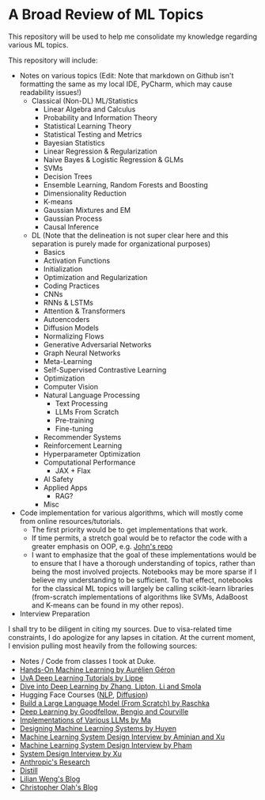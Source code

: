 # A Broad Review of ML Topics
This repository will be used to help me consolidate my knowledge regarding various ML topics.

This repository will include: 
* Notes on various topics (Edit: Note that markdown on Github isn't formatting the same as my local IDE, PyCharm, which may cause readability issues!)
  * Classical (Non-DL) ML/Statistics
    * Linear Algebra and Calculus
    * Probability and Information Theory
    * Statistical Learning Theory
    * Statistical Testing and Metrics
    * Bayesian Statistics
    * Linear Regression & Regularization
    * Naive Bayes & Logistic Regression & GLMs
    * SVMs
    * Decision Trees
    * Ensemble Learning, Random Forests and Boosting
    * Dimensionality Reduction
    * K-means
    * Gaussian Mixtures and EM
    * Gaussian Process
    * Causal Inference
  * DL (Note that the delineation is not super clear here and this separation is purely made for organizational purposes)
    * Basics
    * Activation Functions
    * Initialization
    * Optimization and Regularization
    * Coding Practices
    * CNNs
    * RNNs & LSTMs
    * Attention & Transformers
    * Autoencoders
    * Diffusion Models
    * Normalizing Flows
    * Generative Adversarial Networks
    * Graph Neural Networks
    * Meta-Learning
    * Self-Supervised Contrastive Learning
    * Optimization
    * Computer Vision
    * Natural Language Processing
      * Text Processing
      * LLMs From Scratch
      * Pre-training
      * Fine-tuning
    * Recommender Systems
    * Reinforcement Learning
    * Hyperparameter Optimization
    * Computational Performance
      * JAX + Flax
    * AI Safety
    * Applied Apps
      * RAG?
    * Misc
* Code implementation for various algorithms, which will mostly come from online resources/tutorials. 
  * The first priority would be to get implementations that work.
  * If time permits, a stretch goal would be to refactor the code with a greater emphasis on OOP, e.g. [John's repo](https://github.com/johnma2006/candle/tree/main)
  * I want to emphasize that the goal of these implementations would be to ensure that I have a thorough understanding of topics, rather than being the most involved projects. Notebooks may be more sparse if I believe my understanding to be sufficient. To that effect, notebooks for the classical ML topics will largely be calling scikit-learn libraries (from-scratch implementations of algorithms like SVMs, AdaBoost and K-means can be found in my other repos). 
* Interview Preparation

I shall try to be diligent in citing my sources. Due to visa-related time constraints, I do apologize for any lapses in citation. At the current moment, I envision pulling most heavily from the following sources:
* Notes / Code from classes I took at Duke.
* [Hands-On Machine Learning by Aurélien Géron](https://www.amazon.com/Hands-Machine-Learning-Scikit-Learn-TensorFlow/dp/1098125975)
* [UvA Deep Learning Tutorials by Lippe](https://uvadlc-notebooks.readthedocs.io/en/latest/)
* [Dive into Deep Learning by Zhang, Lipton, Li and Smola](http://d2l.ai)
* Hugging Face Courses ([NLP](https://huggingface.co/learn/nlp-course/en/chapter1/1), [Diffusion](https://huggingface.co/learn/diffusion-course/unit0/1))
* [Build a Large Language Model (From Scratch) by Raschka](https://www.amazon.com/Build-Large-Language-Model-Scratch/dp/1633437167)
* [Deep Learning by Goodfellow, Bengio and Courville](https://www.deeplearningbook.org)
* [Implementations of Various LLMs by Ma](https://github.com/johnma2006/candle)
* [Designing Machine Learning Systems by Huyen](https://www.amazon.com/Designing-Machine-Learning-Systems-Production-Ready/dp/1098107969)
* [Machine Learning System Design Interview by Aminian and Xu](https://bytebytego.com/intro/machine-learning-system-design-interview)
* [Machine Learning System Design Interview by Pham](https://www.amazon.com/Machine-Learning-Design-Interview-System/dp/B09YQWX59Z)
* [System Design Interview by Xu](https://www.amazon.com/System-Design-Interview-insiders-Second/dp/B08CMF2CQF)
* [Anthropic's Research](https://www.anthropic.com/research)
* [Distill](https://distill.pub)
* [Lilian Weng's Blog](https://lilianweng.github.io)
* [Christopher Olah's Blog](https://colah.github.io/about.html)
